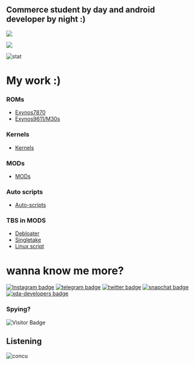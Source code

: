 ## Commerce student by day and android developer by night :)

<p align="left" >  
  <a href="https://github.com/neel0210/github-readme-stats"> 
<img  src="https://github-readme-stats.vercel.app/api?username=neel0210&&show_icons=true&theme=radical"/>
  </a>
  </p>
  
<p align="left" >   
<img  src="https://github-readme-stats.vercel.app/api/top-langs/?username=neel0210&&show_icons=true&theme=radical"/>
  </p>

![stat](https://github-readme-streak-stats.herokuapp.com/?user=neel0210&theme=dark)

# My work :)

### ROMs
- [Exynos7870](https://forum.xda-developers.com/t/rom-10-treble-oneui-2-0-prish-os-j6q-port.4137667/)
- [Exynos9611/M30s](https://forum.xda-developers.com/t/rom-10-oneui-2-stable-prish-os-a50s-port.4159663/)

### Kernels
- [Kernels](https://github.com/orgs/PrishKernel/dashboard) 

### MODs
- [MODs](https://github.com/neel0210/MODS)

### Auto scripts
- [Auto-scripts](https://github.com/neel0210/android_manifest_samsung)

### TBS in MODS
- [Debloater](https://github.com/neel0210/MODS/tree/debloater)
- [Singletake](https://github.com/neel0210/MODS/tree/singletake)
- [Linux script](https://github.com/neel0210/MODS/tree/linux)

# wanna know me more?
[![Instagram badge](https://img.shields.io/badge/neel0210-30302f?style=flat&logo=Instagram)](https://www.Instagram.com/neel_0210)
[![telegram badge](https://img.shields.io/badge/neel0210-30302f?style=flat&logo=telegram)](https://telegram.me/neel0210)
[![twitter badge](https://img.shields.io/badge/neel0210-30302f?style=flat&logo=twitter)](https://twitter.com/neel_0210)
[![snapchat badge](https://img.shields.io/badge/neel0210-30302f?style=flat&logo=snapchat)](https://snapchat.com/neel0210)
[![xda-developers badge](https://img.shields.io/badge/neel0210-30302f?style=flat&logo=xda-developers)](https://forum.xda-developers.com/m/neel0210.9821139/)

### Spying?
![Visitor Badge](https://visitor-badge.laobi.icu/badge?page_id=neel0210.neel0210)

## Listening
![concu](https://spotify-recently-played-readme.vercel.app/api?user=f61hnqrb2dhk2dw8unfg0btxj&count=5)
